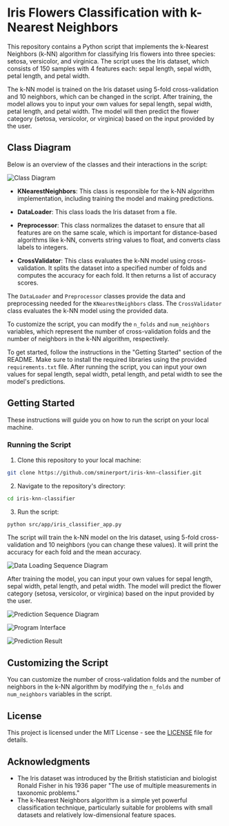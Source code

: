 # Iris Flowers Classification with k-Nearest Neighbors

This repository contains a Python script that implements the k-Nearest Neighbors (k-NN) algorithm for classifying Iris flowers into three species: setosa, versicolor, and virginica. The script uses the Iris dataset, which consists of 150 samples with 4 features each: sepal length, sepal width, petal length, and petal width.

The k-NN model is trained on the Iris dataset using 5-fold cross-validation and 10 neighbors, which can be changed in the script. After training, the model allows you to input your own values for sepal length, sepal width, petal length, and petal width. The model will then predict the flower category (setosa, versicolor, or virginica) based on the input provided by the user.

## Class Diagram

Below is an overview of the classes and their interactions in the script:

![Class Diagram](./docs/output/Iris%20Classifier%20System%20%20Class%20Diagram.png)

* **KNearestNeighbors**: This class is responsible for the k-NN algorithm implementation, including training the model and making predictions.

* **DataLoader**: This class loads the Iris dataset from a file.

* **Preprocessor**: This class normalizes the dataset to ensure that all features are on the same scale, which is important for distance-based algorithms like k-NN, converts string values to float, and converts class labels to integers.

* **CrossValidator**: This class evaluates the k-NN model using cross-validation. It splits the dataset into a specified number of folds and computes the accuracy for each fold. It then returns a list of accuracy scores.

The `DataLoader` and `Preprocessor` classes provide the data and preprocessing needed for the `KNearestNeighbors` class. The `CrossValidator` class evaluates the k-NN model using the provided data.

To customize the script, you can modify the `n_folds` and `num_neighbors` variables, which represent the number of cross-validation folds and the number of neighbors in the k-NN algorithm, respectively.

To get started, follow the instructions in the "Getting Started" section of the README. Make sure to install the required libraries using the provided `requirements.txt` file. After running the script, you can input your own values for sepal length, sepal width, petal length, and petal width to see the model's predictions.

## Getting Started

These instructions will guide you on how to run the script on your local machine.

### Running the Script

1. Clone this repository to your local machine:

```sh
git clone https://github.com/sminerport/iris-knn-classifier.git
```

2. Navigate to the repository's directory:

```sh
cd iris-knn-classifier
```

3. Run the script:

```sh
python src/app/iris_classifier_app.py
```

The script will train the k-NN model on the Iris dataset, using 5-fold cross-validation and 10 neighbors (you can change these values). It will print the accuracy for each fold and the mean accuracy.

![Data Loading Sequence Diagram](./docs/output/Sequence%20Diagram%20%20Data%20Loading%20and%20Preprocessing.png)

After training the model, you can input your own values for sepal length, sepal width, petal length, and petal width. The model will predict the flower category (setosa, versicolor, or virginica) based on the input provided by the user.

![Prediction Sequence Diagram](./docs/output/Sequence%20Diagram%20%20Prediction.png)

![Program Interface](./images/IrisFlowerClassifier.png)

![Prediction Result](./images/Prediction.png)

## Customizing the Script

You can customize the number of cross-validation folds and the number of neighbors in the k-NN algorithm by modifying the `n_folds` and `num_neighbors` variables in the script.

## License

This project is licensed under the MIT License - see the [LICENSE](LICENSE) file for details.

## Acknowledgments

* The Iris dataset was introduced by the British statistician and biologist Ronald Fisher in his 1936 paper "The use of multiple measurements in taxonomic problems."
* The k-Nearest Neighbors algorithm is a simple yet powerful classification technique, particularly suitable for problems with small datasets and relatively low-dimensional feature spaces.
